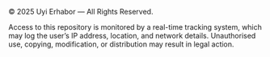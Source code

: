 © 2025 Uyi Erhabor — All Rights Reserved. 

Access to this repository is monitored by a real-time tracking system, which may log the user’s IP address, location, and network details. Unauthorised use, copying, modification, or distribution may result in legal action.
